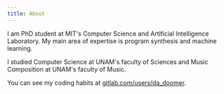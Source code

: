```yaml
---
title: About
---
```


I am PhD student at MIT's Computer Science and Artificial Intelligence
Laboratory. My main area of expertise is program synthesis and machine
learning.

I studied Computer Science at UNAM's faculty of Sciences and Music
Composition at UNAM's faculty of Music.

You can see my coding habits at [gitlab.com/users/da_doomer](https://gitlab.com/da_doomer).
